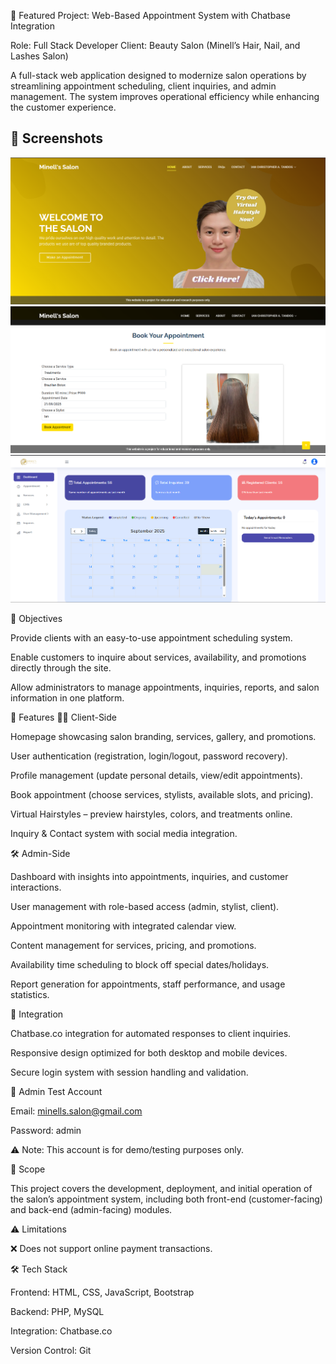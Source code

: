 📌 Featured Project: Web-Based Appointment System with Chatbase Integration

Role: Full Stack Developer
Client: Beauty Salon (Minell’s Hair, Nail, and Lashes Salon)

A full-stack web application designed to modernize salon operations by streamlining appointment scheduling, client inquiries, and admin management. The system improves operational efficiency while enhancing the customer experience.

## 📸 Screenshots
![Home](screenshots/home.png)  
![Appointment](screenshots/appointment.png)  
![Dashboard](screenshots/dashboard.png) 

🎯 Objectives

Provide clients with an easy-to-use appointment scheduling system.

Enable customers to inquire about services, availability, and promotions directly through the site.

Allow administrators to manage appointments, inquiries, reports, and salon information in one platform.

🚀 Features
👩‍💻 Client-Side

Homepage showcasing salon branding, services, gallery, and promotions.

User authentication (registration, login/logout, password recovery).

Profile management (update personal details, view/edit appointments).

Book appointment (choose services, stylists, available slots, and pricing).

Virtual Hairstyles – preview hairstyles, colors, and treatments online.

Inquiry & Contact system with social media integration.

🛠️ Admin-Side

Dashboard with insights into appointments, inquiries, and customer interactions.

User management with role-based access (admin, stylist, client).

Appointment monitoring with integrated calendar view.

Content management for services, pricing, and promotions.

Availability time scheduling to block off special dates/holidays.

Report generation for appointments, staff performance, and usage statistics.

💬 Integration

Chatbase.co integration for automated responses to client inquiries.

Responsive design optimized for both desktop and mobile devices.

Secure login system with session handling and validation.

🔐 Admin Test Account

Email: minells.salon@gmail.com

Password: admin

⚠️ Note: This account is for demo/testing purposes only.

📌 Scope

This project covers the development, deployment, and initial operation of the salon’s appointment system, including both front-end (customer-facing) and back-end (admin-facing) modules.

⚠️ Limitations

❌ Does not support online payment transactions.


🛠️ Tech Stack

Frontend: HTML, CSS, JavaScript, Bootstrap

Backend: PHP, MySQL

Integration: Chatbase.co

Version Control: Git